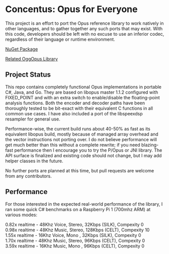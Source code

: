 # Concentus: Opus for Everyone

This project is an effort to port the Opus reference library to work natively in other languages, and to gather together any such ports that may exist. With this code, developers should be left with no excuse to use an inferior codec, regardless of their language or runtime environment.

[NuGet Package](https://www.nuget.org/packages/Concentus)     

[Related OggOpus Library](https://github.com/lostromb/concentus.oggfile)

## Project Status

This repo contains completely functional Opus implementations in portable C#, Java, and Go. They are based on libopus master 1.1.2 configured with FIXED_POINT and with an extra switch to enable/disable the floating-point analysis functions. Both the encoder and decoder paths have been thoroughly tested to be bit-exact with their equivalent C functions in all common use cases. I have also included a port of the libspeexdsp resampler for general use.

Performance-wise, the current build runs about 40-50% as fast as its equivalent libopus build, mostly because of managed array overhead and the vector instructions not porting over. I do not believe performance will get much better than this without a complete rewrite; if you need blazing-fast performance then I encourage you to try the P/Opus or JNI library. The API surface is finalized and existing code should not change, but I may add helper classes in the future.

No further ports are planned at this time, but pull requests are welcome from any contributors.

## Performance

For those interested in the expected real-world performance of the library, I ran some quick C# benchmarks on a Raspberry Pi 1 (700mhz ARM) at various modes:  

0.82x realtime - 48Khz Voice, Stereo, 32Kbps  (SILK), Compexity 0   
0.98x realtime - 48Khz Music, Stereo, 128Kbps (CELT), Compexity 10   
1.55x realtime - 16Khz Voice, Mono  , 32Kbps  (SILK), Compexity 0   
1.70x realtime - 48Khz Music, Stereo, 96Kbps  (CELT), Compexity 0   
3.59x realtime - 16Khz Music, Mono  , 96Kbps  (CELT), Compexity 0   

